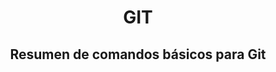 <h1 style="text-align: center;">GIT</h1>
<h2 style="text-align: center;">Resumen de comandos básicos para Git</h2>
